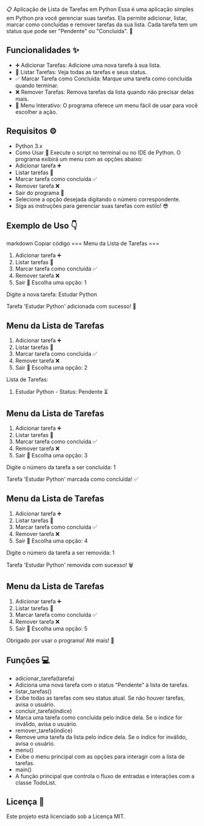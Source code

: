📋 Aplicação de Lista de Tarefas em Python
Essa é uma aplicação simples em Python pra você gerenciar suas tarefas. Ela permite adicionar, listar, marcar como concluídas e remover tarefas da sua lista. Cada tarefa tem um status que pode ser "Pendente" ou "Concluída". 👊

## Funcionalidades ✨
- ➕ Adicionar Tarefas: Adicione uma nova tarefa à sua lista.
- 📜 Listar Tarefas: Veja todas as tarefas e seus status.
- ✅ Marcar Tarefa como Concluída: Marque uma tarefa como concluída quando terminar.
- ❌ Remover Tarefas: Remova tarefas da lista quando não precisar delas mais.
- 📱 Menu Interativo: O programa oferece um menu fácil de usar para você escolher a ação.

## Requisitos ⚙️
- Python 3.x
- Como Usar 📝
Execute o script no terminal ou no IDE de Python.
O programa exibirá um menu com as opções abaixo:
- Adicionar tarefa ➕
- Listar tarefas 📜
- Marcar tarefa como concluída ✅
- Remover tarefa ❌
- Sair do programa 🚪
- Selecione a opção desejada digitando o número correspondente.
- Siga as instruções para gerenciar suas tarefas com estilo! 😎

## Exemplo de Uso 👇
markdown
Copiar código
=== Menu da Lista de Tarefas ===
1. Adicionar tarefa ➕
2. Listar tarefas 📜
3. Marcar tarefa como concluída ✅
4. Remover tarefa ❌
5. Sair 🚪
Escolha uma opção: 1

Digite a nova tarefa: Estudar Python

Tarefa 'Estudar Python' adicionada com sucesso! 🎉

##  Menu da Lista de Tarefas
1. Adicionar tarefa ➕
2. Listar tarefas 📜
3. Marcar tarefa como concluída ✅
4. Remover tarefa ❌
5. Sair 🚪
Escolha uma opção: 2

Lista de Tarefas:
1. Estudar Python - Status: Pendente ⏳

##  Menu da Lista de Tarefas 
1. Adicionar tarefa ➕
2. Listar tarefas 📜
3. Marcar tarefa como concluída ✅
4. Remover tarefa ❌
5. Sair 🚪
Escolha uma opção: 3

Digite o número da tarefa a ser concluída: 1

Tarefa 'Estudar Python' marcada como concluída! ✅

##  Menu da Lista de Tarefas 
1. Adicionar tarefa ➕
2. Listar tarefas 📜
3. Marcar tarefa como concluída ✅
4. Remover tarefa ❌
5. Sair 🚪
Escolha uma opção: 4

Digite o número da tarefa a ser removida: 1

Tarefa 'Estudar Python' removida com sucesso! 🗑️

##  Menu da Lista de Tarefas 
1. Adicionar tarefa ➕
2. Listar tarefas 📜
3. Marcar tarefa como concluída ✅
4. Remover tarefa ❌
5. Sair 🚪
Escolha uma opção: 5

Obrigado por usar o programa! Até mais! 👋
## Funções 💻
- adicionar_tarefa(tarefa)
- Adiciona uma nova tarefa com o status "Pendente" à lista de tarefas.
- listar_tarefas()
- Exibe todas as tarefas com seu status atual. Se não houver tarefas, avisa o usuário.
- concluir_tarefa(indice)
- Marca uma tarefa como concluída pelo índice dela. Se o índice for inválido, avisa o usuário.
- remover_tarefa(indice)
- Remove uma tarefa da lista pelo índice dela. Se o índice for inválido, avisa o usuário.
- menu()
- Exibe o menu principal com as opções para interagir com a lista de tarefas.
- main()
- A função principal que controla o fluxo de entradas e interações com a classe TodoList.
## Licença 📝
Este projeto está licenciado sob a Licença MIT.
